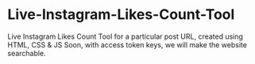 # Live-Instagram-Likes-Count-Tool
Live Instagram Likes Count Tool for a particular post URL, created using HTML, CSS &amp; JS
Soon, with access token keys, we will make the website searchable.

